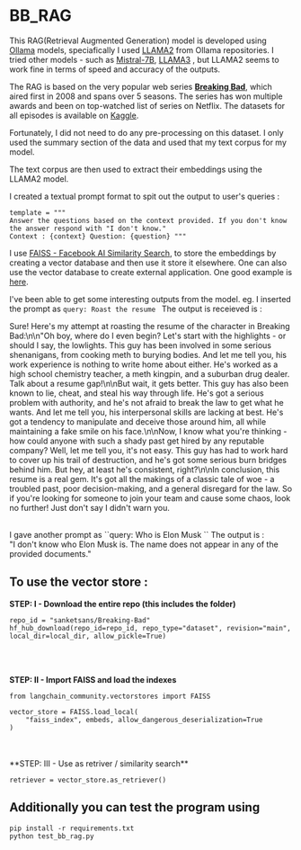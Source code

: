 # BB_RAG


This RAG(Retrieval Augmented Generation) model is developed using [Ollama](https://ollama.com/) models, speciafically I used [LLAMA2](https://ai.meta.com/blog/large-language-model-llama-meta-ai/) from Ollama repositories. I tried other models - such as [Mistral-7B](https://mistral.ai/news/announcing-mistral-7b/), [LLAMA3](https://www.llama.com/) , but LLAMA2 seems to work fine in terms of speed and accuracy of the outputs. 

The RAG is based on the very popular web series [**Breaking Bad**](https://www.google.com/search?q=breaking+bad&rlz=1C5CHFA_enIT994IT994&gs_lcrp=EgZjaHJvbWUqBwgAEAAYjwIyBwgAEAAYjwIyDwgBEAAYQxixAxiABBiKBTIMCAIQABhDGIAEGIoFMgcIAxAAGIAEMgwIBBAAGEMYgAQYigUyBggFEEUYPDIGCAYQRRg8MgYIBxBFGDzSAQgxNzkwajBqN6gCALACAA&sourceid=chrome&ie=UTF-8&si=ACC90nxuVQO9WBG-fCGFSorfPFXlv7MTTYYmjOvUbIXaOaqU7EHSm79xGHccmGPJ_-zehWudU3D2dvlvaox2hXddDebXZXATN0HMrSTpNqahmyZ5vKSIyKc%3D&ictx=1&ved=2ahUKEwj7_YT8t-WIAxWwUGwGHa94DIsQyNoBKAB6BAgUEAA), which aired first in 2008 and spans over 5 seasons. The series has won multiple awards and been on top-watched list of series on Netflix. The datasets for all episodes is available on [Kaggle](https://www.kaggle.com/datasets/varpit94/breaking-bad-tv-show-all-seasons-episodes-data). 

Fortunately, I did not need to do any pre-processing on this dataset. I only used the summary section of the data and used that my text corpus for my model.

The text corpus are then used to extract their embeddings using the LLAMA2 model. 

I created a textual prompt format to spit out the output to user's queries : 

``
template = """ 
``
<br/>
``
Answer the questions based on the context provided. If you don't know the answer respond with "I don't know."
``
<br/>
``
Context : {context}
Question: {question}
"""
``

I use [FAISS - Facebook AI Similarity Search](https://ai.meta.com/tools/faiss/), to store the embeddings by creating a vector database and then use it store it elsewhere. 
One can also use the vector database to create external application. One good example is [here](https://python.langchain.com/docs/integrations/vectorstores/faiss/). 

I've been able to get some interesting outputs from the model.
eg. I inserted the prompt as ``query: Roast the resume ``
The output is receieved is : 
<br/>

Sure! Here's my attempt at roasting the resume of the character in Breaking Bad:\n\n"Oh boy, where do I even begin? Let\'s start with the highlights - or should I say, the lowlights. This guy has been involved in some serious shenanigans, from cooking meth to burying bodies. And let me tell you, his work experience is nothing to write home about either. He\'s worked as a high school chemistry teacher, a meth kingpin, and a suburban drug dealer. Talk about a resume gap!\n\nBut wait, it gets better. This guy has also been known to lie, cheat, and steal his way through life. He\'s got a serious problem with authority, and he\'s not afraid to break the law to get what he wants. And let me tell you, his interpersonal skills are lacking at best. He\'s got a tendency to manipulate and deceive those around him, all while maintaining a fake smile on his face.\n\nNow, I know what you\'re thinking - how could anyone with such a shady past get hired by any reputable company? Well, let me tell you, it\'s not easy. This guy has had to work hard to cover up his trail of destruction, and he\'s got some serious burn bridges behind him. But hey, at least he\'s consistent, right?\n\nIn conclusion, this resume is a real gem. It\'s got all the makings of a classic tale of woe - a troubled past, poor decision-making, and a general disregard for the law. So if you\'re looking for someone to join your team and cause some chaos, look no further! Just don\'t say I didn\'t warn you.

<br/>
I gave another prompt as ``query: Who is Elon Musk ``
The output is : 
<br/>
"I don't know who Elon Musk is. The name does not appear in any of the provided documents."

## To use the vector store : 

**STEP: I - Download the entire repo (this includes the folder)** 
<br/>
```
repo_id = "sanketsans/Breaking-Bad"
hf_hub_download(repo_id=repo_id, repo_type="dataset", revision="main", local_dir=local_dir, allow_pickle=True)
```
<br/>
<br/>

**STEP: II - Import FAISS and load the indexes**
<br/>
```
from langchain_community.vectorstores import FAISS

vector_store = FAISS.load_local(
    "faiss_index", embeds, allow_dangerous_deserialization=True
)
```
<br/>
<br/>
**STEP: III - Use as retriver / similarity search**
<br/>

```
retriever = vector_store.as_retriever()
```

## Additionally you can test the program using 
```
pip install -r requirements.txt
python test_bb_rag.py
```


